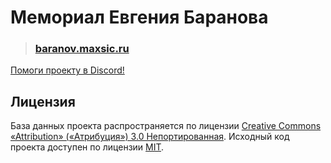 # Мемориал Евгения Баранова

> ### [baranov.maxsic.ru](https://baranov.maxsic.ru)

[Помоги проекту в Discord!](https://discord.gg/zDxKb44)

## Лицензия
База данных проекта распространяется по лицензии [Creative Commons «Attribution» («Атрибуция») 3.0 Непортированная](https://creativecommons.org/licenses/by/3.0/deed.ru). Исходный код проекта доступен по лицензии [MIT](LICENSE.md).